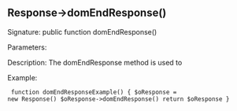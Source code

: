 ## Response->domEndResponse()

Signature: public function domEndResponse()

Parameters:

Description:
The domEndResponse method is used to 

Example:
<code><pre>
function domEndResponseExample()
{
    $oResponse = new Response()
    $oResponse->domEndResponse()
    return $oResponse
}
</pre></code>